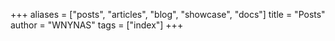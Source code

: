 +++
aliases = ["posts", "articles", "blog", "showcase", "docs"]
title = "Posts"
author = "WNYNAS"
tags = ["index"]
+++
